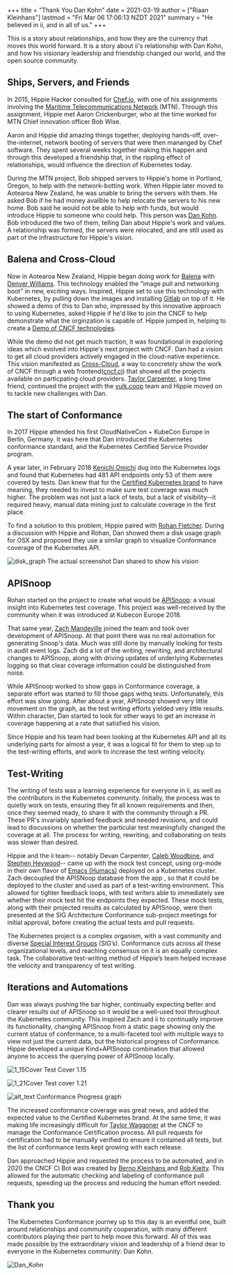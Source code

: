 +++ 
title = "Thank You Dan Kohn" 
date = 2021-03-19 
author = ["Riaan Kleinhans"]
lastmod = "Fri Mar 06 17:06:13 NZDT 2021" 
summary = "He believed in ii, and in all of us." 
+++

This is a story about relationships, and how they are the currency that moves
this world forward. It is a story about ii's relationship with Dan Kohn, and how
his visionary leadership and friendship changed our world, and the open source
community.

## Ships, Servers, and Friends

In 2015, Hippie Hacker consulted for [Chef.io](https://www.chef.io/), with one
of his assignments involving the [Maritime Telecommunications
Network](https://en.wikipedia.org/wiki/Maritime_Telecommunications_Network)
(MTN). Through this assignment, Hippie met Aaron Crickenburger, who at the time
worked for MTN Chief innovation officer Bob Wise.

Aaron and Hippie did amazing things together, deploying hands-off,
over-the-internet, network booting of servers that were then mananged by Chef
software. They spent several weeks together making this happen and through this
developed a friendship that, in the rippling effect of relationships, would
influence the direction of Kubernetes today.

<!-- NOTE:
I am not sure where this anecdote fits into the story about Dan, Kubernetes, and ii.  
In the interest of having a clear narrative, I edited it out.

During this time Hippie was preparing a presentation about the work he was doing
with the [Marine Reach](https://marinereach.com/) vessels. He asked Bob and his
team if he could show them his presentation for some feedback from a live
audience. The team really resonated with Hippie’s passion for the things he was
involved in with Marine Reach. -->

During the MTN project, Bob shipped servers to Hippie's home in Portland,
Oregon, to help with the network-botting work. When Hippie later moved to
Aotearoa New Zealand, he was unable to bring the servers with them. He asked Bob
if he had money availble to help relocate the servers to his new home. Bob said
he would not be able to help with funds, but would introduce Hippie to someone who
could help. This person was [Dan Kohn](https://en.wikipedia.org/wiki/Dan_Kohn).
Bob introduced the two of them, telling Dan about Hippie's work and values. A
relationship was formed, the servers were relocated, and are still used as part
of the infrastructure for Hippie's vision.

## Balena and Cross-Cloud

Now in Aotearoa New Zealand, Hippie began doing work for [Balena](https://www.balena.io/)
with [Denver Williams](https://github.com/denverwilliams). This technology
enabled the "image pull and networking boot" in new, exciting ways. Inspired,
Hippie set to use this technology with Kubernetes, by pulling down the images
and installing [Gitlab](https://about.gitlab.com) on top of it. He showed a demo
of this to Dan who, impressed by this innovative approach to using Kubernetes,
asked Hippie if he'd like to join the CNCF to help demonstrate what the
orginzation is capable of. Hippie jumped in, helping to create a [Demo of CNCF
technologies](https://github.com/cncf/demo/).

While the demo did not get much traction, it was foundational in expoloring
ideas which evolved into Hippie's next project with CNCF. Dan had a vision to
get all cloud providers actively engaged in the cloud-native experience. This
vision manifested as [Cross-Cloud](https://github.com/crosscloudci/cross-cloud),
a way to concretely show the work of CNCF through a web
frontend([cncf.ci](https://cncf.ci/)) that showed all the projects available on
particpating cloud providers. [Taylor Carpenter](https://github.com/taylor), a
long time friend, continued the project with the [vulk.coop](https://vulk.coop)
team and Hippie moved on to tackle new challenges with Dan.

## The start of Conformance

In 2017 Hippie attended his first CloudNativeCon + KubeCon Europe in Berlin,
Germany. It was here that Dan introduced the Kubernetes conformance standard,
and the Kubernetes Certified Service Provider program.

A year later, in February 2018 [Kenichi Omichi](https://github.com/oomichi) dug
into the Kubernetes logs and found that Kubernetes had 481 API endpoints only 53
of them were covered by tests. Dan knew that for the [Certified Kubernetes
brand](https://github.com/cncf/k8s-conformance/pulls#certified-kubernetes) to
have meaning, they needed to invest to make sure test coverage was much higher.
The problem was not just a lack of tests, but a lack of visibility--it required
heavy, manual data mining just to calculate coverage in the first place.

To find a solution to this problem, Hippie paired with [Rohan
Fletcher](https://github.com/rohfle). During a discussion with Hippie and Rohan,
Dan showed them a disk usage graph for OSX and proposed they use a similar graph
to visualize Conformance coverage of the Kubernetes API.

![disk_graph](/images/blog_image/disk_graph.png "The actual screenshot Dan
shared to show his vision") The actual screenshot Dan shared to show his vision

## APISnoop

Rohan started on the project to create what would be
[APISnoop](https://apisnoop.cncf.io/): a visual insight into Kubernetes test
coverage. This project was well-received by the community when it was introduced
at Kubecon Europe 2018.

That same year, [Zach Mandeville](https://github.com/zachmandeville) joined the
team and took over development of APISnoop. At that point there was no real
automation for generating Snoop's data. Much was still done by manually looking
for tests in audit event logs. Zach did a lot of the writing, rewriting, and
architectural changes to APISnoop, along with driving updates of underlying
Kubernetes logging so that clear coverage information could be distinguished
from noise.

While APISnoop worked to show gaps in Conformance coverage, a separate effort
was started to fill those gaps withq tests. Unfortunately, this effort was slow
going. After about a year, APISnoop showed very little movement on the graph, as
the test writing efforts yielded very little results. Within character, Dan
started to look for other ways to get an increase in coverage happening at a
rate that satisfied his vision.

Since Hippie and his team had been looking at the Kubernetes API and all its
underlying parts for almost a year, it was a logical fit for them to step up to
the test-writing efforts, and work to increase the test writing velocity.

## Test-Writing

The writing of tests was a learning experience for everyone in ii, as well as
the contributors in the Kubernetes community. Initially, the process was to
quietly work on tests, ensuring they fit all known requirements and then, once
they seemed ready, to share it with the community through a PR. These PR's
invariably sparked feedback and needed revisions, and could lead to discussions
on whether the particular test meaningfully changed the coverage at all. The
process for writing, rewriting, and collaborating on tests was slower than
desired.

Hippie and the ii team-- notably Devan Carpenter, [Caleb
Woodbine](https://github.com/bobymcbobs), and [Stephen
Heywood](https://github.com/heyste)-- came up with the mock test concept, using
org-mode in their own flavor of [Emacs (Humacs)](https://www.humacs.org/)
deployed on a Kubernetes cluster. Zach decoupled the APISNoop database from the
app , so that it could be deployed to the cluster and used as part of a
test-writing environment. This allowed for tighter feedback loops, with test
writers able to immediately see whether their mock test hit the endpoints they
expected. These mock tests, along with their projected results as calculated by
APISnoop, were then presented at the SIG Architecture Conformance sub-project
meetings for initial approval, before creating the actual tests and pull
requests.

The Kubernetes project is a complex organism, with a vast community and diverse
[Special Interest Groups](https://github.com/kubernetes/community) (SIG’s).
Conformance cuts across all these organizational levels, and reaching consensus
on it is an equally complex task. The collaborative test-writing method of
Hippie’s team helped increase the velocity and transparency of test writing.

<!-- Note: am not sure if this section fits fully into the flow of the essay. If
we want to publicize sharing.io, it might be served better in its own blog post.
--> <!-- These tools and methods are continually being improved to encouraging
--> <!-- co-operation between test writers. One recent iteration is the creation
of --> <!-- [Sharing.io](https://pair.sharing.io/) for collaboration, it also
brought into --> <!-- being their unique --> <!--
[Kind+APISnoop](https://github.com/cncf/apisnoop/tree/main/kind) combination -->
<!-- that allows anyone to access the power of APISnoop locally. -->

## Iterations and Automations

Dan was always pushing the bar higher, continually expecting better and clearer
results out of APISnoop so it would be a well-used tool throughout the
Kubernetes community. This inspired Zach and ii to continually improve its
functionality, changing APISnoop from a static page showing only the current
status of conformance, to a multi-faceted tool with multiple ways to view not
just the current data, but the historical progress of Conformance. Hippie
developed a unique Kind+APISnoop combination that allowed anyone to access the
querying power of APISnoop locally.

![1_15Cover](/images/blog_image/1_15Cover.png "1.15 Cover") Test Cover 1.15

![1_21Cover](/images/blog_image/1_21cover.png "1.21 Cover") Test cover 1.21

![alt_text](/images/blog_image/Conformance-progress.png "conformance-progress")
Conformance Progress graph

The increased conformance coverage was great news, and added the expected value
to the Certified Kubernetes brand. At the same time, it was making life
increasingly difficult for [Taylor Waggoner](https://github.com/taylorwaggoner)
at the CNCF to manage the Conformance Certification process. All pull requests
for certification had to be manually verified to ensure it contained all tests,
but the list of conformance tests kept growing with each release.

Dan approached Hippie and requested the process to be automated, and in 2020 the
CNCF CI Bot was created by [Berno Kleinhans ](https://github.com/bernokl)and
[Rob Kielty](https://github.com/RobertKielty). This allowed for the automatic
checking and labeling of conformance pull requests, speeding up the process and
reducing the human effort needed.

## Thank you

The Kubernetes Conformance journey up to this day is an eventful one, built
around relationships and community cooperation, with many different contributors
playing their part to help move this forward. All of this was made possible by
the extraordinary vision and leadership of a friend dear to everyone in the
Kubernetes community: Dan Kohn.

![Dan_Kohn](/images/blog_image/dan_kohn.jpg "Dan Kohn")
